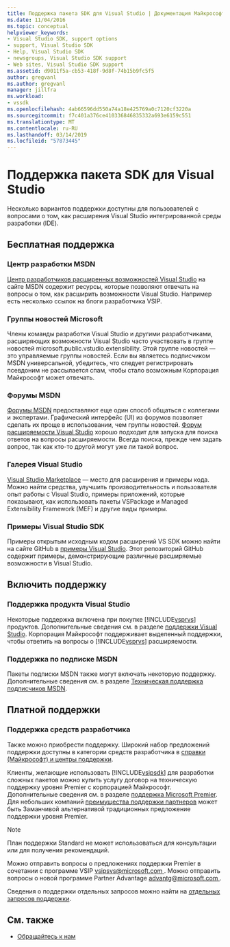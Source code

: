 ```yaml
---
title: Поддержка пакета SDK для Visual Studio | Документация Майкрософт
ms.date: 11/04/2016
ms.topic: conceptual
helpviewer_keywords:
- Visual Studio SDK, support options
- support, Visual Studio SDK
- Help, Visual Studio SDK
- newsgroups, Visual Studio SDK support
- Web sites, Visual Studio SDK support
ms.assetid: d9011f5a-cb53-418f-9d8f-74b15b9fc5f5
author: gregvanl
ms.author: gregvanl
manager: jillfra
ms.workload:
- vssdk
ms.openlocfilehash: 4ab66596dd550a74a18e425769a0c7120cf3220a
ms.sourcegitcommit: f7c401a376ce410336846835332a693e6159c551
ms.translationtype: MT
ms.contentlocale: ru-RU
ms.lasthandoff: 03/14/2019
ms.locfileid: "57873445"
---
```

# <a name="support-for-the-visual-studio-sdk"></a>Поддержка пакета SDK для Visual Studio
Несколько вариантов поддержки доступны для пользователей с вопросами о том, как расширения Visual Studio интегрированной среды разработки (IDE).

## <a name="free-support"></a>Бесплатная поддержка

### <a name="msdn-development-center"></a>Центр разработки MSDN
 [Центр разработчиков расширенных возможностей Visual Studio](http://go.microsoft.com/fwlink/?LinkID=84381) на сайте MSDN содержит ресурсы, которые позволяют отвечать на вопросы о том, как расширить возможности Visual Studio. Например есть несколько ссылок на блоги разработчика VSIP.

### <a name="microsoft-newsgroups"></a>Группы новостей Microsoft
 Члены команды разработки Visual Studio и другими разработчиками, расширяющих возможности Visual Studio часто участвовать в группе новостей microsoft.public.vstudio.extensibility. Этой группе новостей — это управляемые группы новостей. Если вы являетесь подписчиком MSDN универсальной, убедитесь, что следует регистрировать псевдоним не рассылается спам, чтобы стало возможным Корпорация Майкрософт может отвечать.

### <a name="msdn-forums"></a>Форумы MSDN
 [Форумы MSDN](http://go.microsoft.com/fwlink/?LinkID=76632) предоставляют еще один способ общаться с коллегами и экспертами. Графический интерфейс (UI) из форумов позволяет сделать их проще в использовании, чем группы новостей. [Форум расширяемости Visual Studio](http://go.microsoft.com/fwlink/?LinkID=121964) хорошо подходит для запуска для поиска ответов на вопросы расширяемости. Всегда поиска, прежде чем задать вопрос, так как кто-то другой могут уже ли такой вопрос.

### <a name="visual-studio-gallery"></a>Галерея Visual Studio
 [Visual Studio Marketplace](https://marketplace.visualstudio.com/) — место для расширения и примеры кода. Можно найти средства, улучшить производительность и пользователя опыт работы с Visual Studio, примеры приложений, которые показывают, как использовать пакеты VSPackage и Managed Extensibility Framework (MEF) и другие виды примеры.

### <a name="visual-studio-sdk-samples"></a>Примеры Visual Studio SDK

Примеры открытым исходным кодом расширений VS SDK можно найти на сайте GitHub в [примеры Visual Studio](https://github.com/Microsoft/VSSDK-Extensibility-Samples). Этот репозиторий GitHub содержит примеры, демонстрирующие различные расширяемые возможности в Visual Studio.

## <a name="included-support"></a>Включить поддержку

### <a name="visual-studio-product-support"></a>Поддержка продукта Visual Studio
 Некоторые поддержка включена при покупке [!INCLUDE[vsprvs](../code-quality/includes/vsprvs_md.md)] продуктов. Дополнительные сведения см. в разделе [поддержки Visual Studio](http://msdn.microsoft.com/vstudio/cc136615.aspx). Корпорация Майкрософт поддерживает выделенный поддержки, чтобы ответить на вопросы о [!INCLUDE[vsprvs](../code-quality/includes/vsprvs_md.md)] расширяемости.

### <a name="msdn-subscription-support"></a>Поддержка по подписке MSDN
 Пакеты подписки MSDN также могут включать некоторую поддержку. Дополнительные сведения см. в разделе [Техническая поддержка подписчиков MSDN](https://msdn.microsoft.com/subscriptions/aa718661.aspx).

## <a name="paid-support"></a>Платной поддержки

### <a name="developer-tools-support"></a>Поддержка средств разработчика

Также можно приобрести поддержку. Широкий набор предложений поддержки доступны в категории средств разработчика в [справки (Майкрософт) и центры поддержки](http://go.microsoft.com/fwlink/?LinkID=82383).

Клиенты, желающие использовать [!INCLUDE[vsipsdk](../extensibility/includes/vsipsdk_md.md)] для разработки сложных пакетов можно купить услугу договор на техническую поддержку уровня Premier с корпорацией Майкрософт. Дополнительные сведения см. в разделе [поддержка Microsoft Premier](https://support.microsoft.com/premier). Для небольших компаний [преимущества поддержки партнеров](http://www.microsoft.com/services/microsoftservices/srv_mspa.mspx) может быть Заманчивой альтернативой традиционных предложение поддержки уровня Premier.

> [!NOTE]
> План поддержки Standard не может использоваться для консультации или для получения рекомендаций.

Можно отправить вопросы о предложениях поддержки Premier в сочетании с программе VSIP [ vsipsvs@microsoft.com ](mailto:vsipsvs@microsoft.com). Можно отправить вопросы о новой программе Partner Advantage [ advantg@microsoft.com ](mailto:advantg@microsoft.com).

Сведения о поддержки отдельных запросов можно найти на [отдельных запросов поддержки](http://go.microsoft.com/fwlink/?LinkID=82385).

## <a name="see-also"></a>См. также

- [Обращайтесь к нам](../ide/talk-to-us.md)
